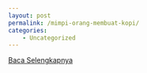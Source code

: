 ```yaml
---
layout: post
permalink: /mimpi-orang-membuat-kopi/
categories:
    - Uncategorized
---
```


[Baca Selengkapnya](/03)